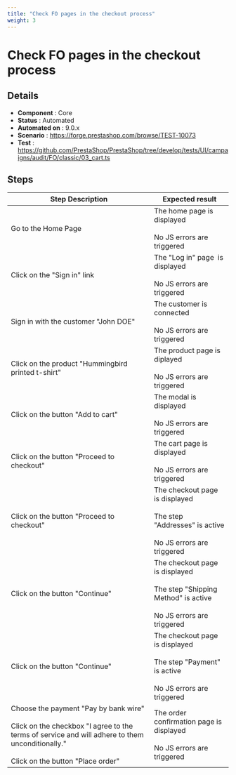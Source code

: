 ```yaml
---
title: "Check FO pages in the checkout process"
weight: 3
---
```


# Check FO pages in the checkout process
## Details
* **Component** : Core
* **Status** : Automated
* **Automated on** : 9.0.x
* **Scenario** : https://forge.prestashop.com/browse/TEST-10073
* **Test** : https://github.com/PrestaShop/PrestaShop/tree/develop/tests/UI/campaigns/audit/FO/classic/03_cart.ts

## Steps
| Step Description | Expected result |
| ----- | ----- |
| Go to the Home Page | The home page is displayed<br><br>No JS errors are triggered |
| Click on the "Sign in" link | The "Log in" page  is displayed<br><br>No JS errors are triggered |
| Sign in with the customer "John DOE" | The customer is connected<br><br>No JS errors are triggered |
| Click on the product "Hummingbird printed t-shirt" | The product page is diplayed<br><br>No JS errors are triggered |
| Click on the button "Add to cart" | The modal is displayed <br><br>No JS errors are triggered |
| Click on the button "Proceed to checkout" | The cart page is displayed<br><br>No JS errors are triggered |
| Click on the button "Proceed to checkout" | The checkout page is displayed<br><br>The step "Addresses" is active<br><br>No JS errors are triggered |
| Click on the button "Continue" | The checkout page is displayed<br><br>The step "Shipping Method" is active<br><br>No JS errors are triggered |
| Click on the button "Continue" | The checkout page is displayed<br><br>The step "Payment" is active<br><br>No JS errors are triggered |
| Choose the payment "Pay by bank wire"<br><br>Click on the checkbox "I agree to the terms of service and will adhere to them unconditionally."<br><br>Click on the button "Place order" | The order confirmation page is displayed<br><br>No JS errors are triggered |
